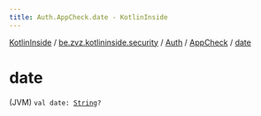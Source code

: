 ```yaml
---
title: Auth.AppCheck.date - KotlinInside
---
```


[KotlinInside](../../../index.html) / [be.zvz.kotlininside.security](../../index.html) / [Auth](../index.html) / [AppCheck](index.html) / [date](./date.html)

# date

(JVM) `val date: `[`String`](https://kotlinlang.org/api/latest/jvm/stdlib/kotlin/-string/index.html)`?`